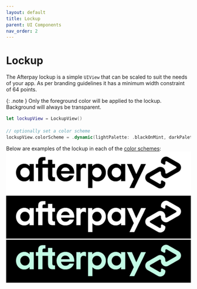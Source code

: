 ```yaml
---
layout: default
title: Lockup
parent: UI Components
nav_order: 2
---
```


# Lockup

The Afterpay lockup is a simple `UIView` that can be scaled to suit the needs of your app. As per branding guidelines it has a minimum width constraint of 64 points.

{: .note }
Only the foreground color will be applied to the lockup. Background will always be transparent.

```swift
let lockupView = LockupView()

// optionally set a color scheme
lockupView.colorScheme = .dynamic(lightPalette: .blackOnMint, darkPalette: .mintOnBlack)
```

Below are examples of the lockup in each of the [color schemes](../#color-schemes):
![Black Lockup][lockup-black] ![White Lockup][lockup-white] ![Mint Lockup][lockup-mint]

[lockup-black]: ../images/lockup-black.png
[lockup-white]: ../images/lockup-white.png
[lockup-mint]: ../images/lockup-mint.png
